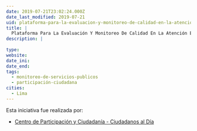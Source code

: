 ```yaml
---
date: 2019-07-21T23:02:24.000Z
date_last_modified: 2019-07-21
uid: plataforma-para-la-evaluacion-y-monitoreo-de-calidad-en-la-atencion-en-instituciones-publicas
title: |
  Plataforma Para La Evaluación Y Monitoreo De Calidad En La Atención En Instituciones Públicas
description: |
  
type: 
website: 
date_ini: 
date_end: 
tags:
  - monitoreo-de-servicios-publicos
  - participación-ciudadana
cities: 
  - Lima
---
```


Esta iniciativa fue realizada por:

- [Centro de Participación y Ciudadanía - Ciudadanos al Día](/organizaciones/centro-de-participacion-y-ciudadania-ciudadanos-al-dia)
